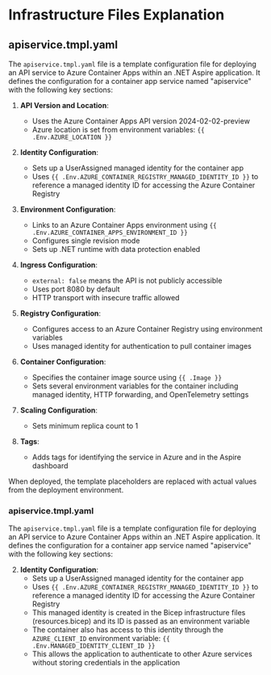 # Infrastructure Files Explanation

## apiservice.tmpl.yaml

The `apiservice.tmpl.yaml` file is a template configuration file for deploying an API service to Azure Container Apps within an .NET Aspire application. It defines the configuration for a container app service named "apiservice" with the following key sections:

1. **API Version and Location**:

   - Uses the Azure Container Apps API version 2024-02-02-preview
   - Azure location is set from environment variables: `{{ .Env.AZURE_LOCATION }}`

2. **Identity Configuration**:

   - Sets up a UserAssigned managed identity for the container app
   - Uses `{{ .Env.AZURE_CONTAINER_REGISTRY_MANAGED_IDENTITY_ID }}` to reference a managed identity ID for accessing the Azure Container Registry

3. **Environment Configuration**:

   - Links to an Azure Container Apps environment using `{{ .Env.AZURE_CONTAINER_APPS_ENVIRONMENT_ID }}`
   - Configures single revision mode
   - Sets up .NET runtime with data protection enabled

4. **Ingress Configuration**:

   - `external: false` means the API is not publicly accessible
   - Uses port 8080 by default
   - HTTP transport with insecure traffic allowed

5. **Registry Configuration**:

   - Configures access to an Azure Container Registry using environment variables
   - Uses managed identity for authentication to pull container images

6. **Container Configuration**:

   - Specifies the container image source using `{{ .Image }}`
   - Sets several environment variables for the container including managed identity, HTTP forwarding, and OpenTelemetry settings

7. **Scaling Configuration**:

   - Sets minimum replica count to 1

8. **Tags**:
   - Adds tags for identifying the service in Azure and in the Aspire dashboard

When deployed, the template placeholders are replaced with actual values from the deployment environment.

### apiservice.tmpl.yaml

The `apiservice.tmpl.yaml` file is a template configuration file for deploying an API service to Azure Container Apps within an .NET Aspire application. It defines the configuration for a container app service named "apiservice" with the following key sections:

2. **Identity Configuration**:
   - Sets up a UserAssigned managed identity for the container app
   - Uses `{{ .Env.AZURE_CONTAINER_REGISTRY_MANAGED_IDENTITY_ID }}` to reference a managed identity ID for accessing the Azure Container Registry
   - This managed identity is created in the Bicep infrastructure files (resources.bicep) and its ID is passed as an environment variable
   - The container also has access to this identity through the `AZURE_CLIENT_ID` environment variable: `{{ .Env.MANAGED_IDENTITY_CLIENT_ID }}`
   - This allows the application to authenticate to other Azure services without storing credentials in the application
